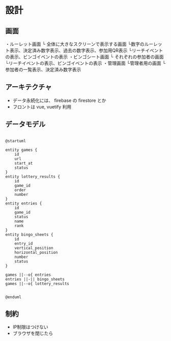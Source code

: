 # 設計

## 画面

・ルーレット画面
└ 全体に大きなスクリーンで表示する画面
└数字のルーレット表示、決定済み数字表示、過去の数字表示、参加用QR表示
└リーチイベントの表示、ビンゴイベントの表示
・ビンゴシート画面
└ それぞれの参加者の画面
└リーチイベントの表示、ビンゴイベントの表示
・管理画面
└管理者用の画面
└参加者の一覧表示、決定済み数字表示

## アーキテクチャ

- データ永続化には、 firebase の firestore とか
- フロントは vue, vuetify 利用

## データモデル

```plantuml

@startuml

entity games {
    id
    url
    start_at
    status
}
entity lottery_results {
    id
    game_id
    order
    number
}
entity entries {
    id
    game_id
    status
    name
    rank
}
entity bingo_sheets {
    id
    entry_id
    vertical_position
    horizontal_position
    number
    status
}

games ||--o{ entries
entries ||-|| bingo_sheets
games ||--o{ lottery_results


@enduml
```

## 制約

- IP制限はつけない
- ブラウザを閉じたら
